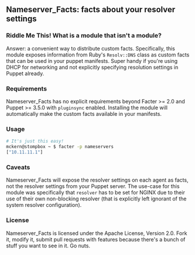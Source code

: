 ## Nameserver_Facts: facts about your resolver settings
### Riddle Me This! What is a module that isn't a module?

Answer: a convenient way to distribute custom facts. Specifically, this module
exposes information from Ruby's `Resolv::DNS` class as custom facts that can
be used in your puppet manifests. Super handy if you're using DHCP for networking
and not explicitly specifying resolution settings in Puppet already.

### Requirements

Nameserver_Facts has no explicit requirements beyond Facter >= 2.0 and
Puppet >= 3.5.0 with `pluginsync` enabled. Installing the module will
automatically make the custom facts available in your manifests.

### Usage

```bash
# It's just this easy!
mckern@stompbox ~ $ facter -p nameservers
["10.11.11.1"]
```

### Caveats

Nameserver_Facts will expose the resolver settings on each agent as facts, not the resolver settings
from your Puppet server. The use-case for this module was specifically that `resolver`
has to be set for NGINX due to their use of their own non-blocking resolver (that is
explicitly left ignorant of the system resolver configuration).

### License

Nameserver_Facts is licensed under the Apache License, Version 2.0. Fork it, modify it, submit
pull requests with features because there's a bunch of stuff you want to see in it. Go nuts.
